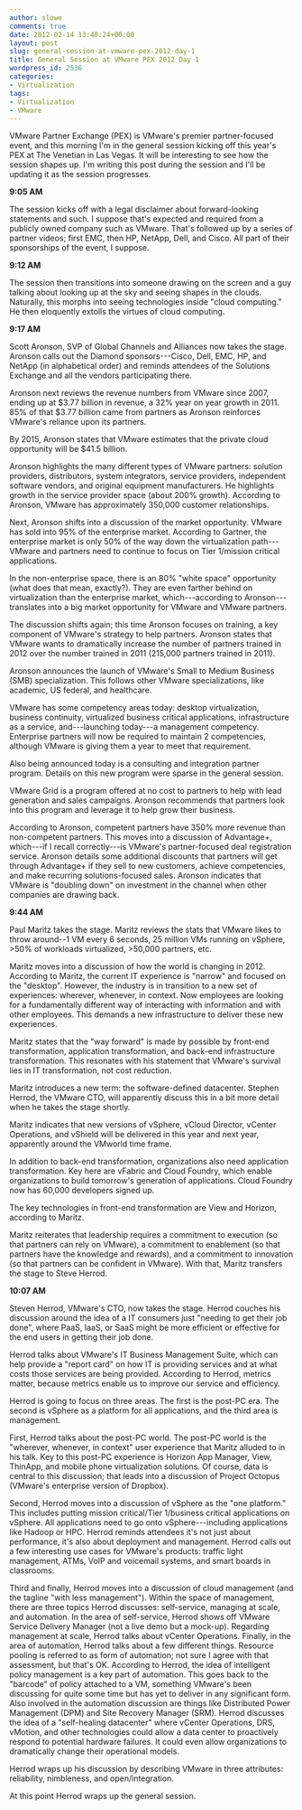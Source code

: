 ```yaml
---
author: slowe
comments: true
date: 2012-02-14 13:40:24+00:00
layout: post
slug: general-session-at-vmware-pex-2012-day-1
title: General Session at VMware PEX 2012 Day 1
wordpress_id: 2536
categories:
- Virtualization
tags:
- Virtualization
- VMware
---
```


VMware Partner Exchange (PEX) is VMware's premier partner-focused event, and this morning I'm in the general session kicking off this year's PEX at The Venetian in Las Vegas. It will be interesting to see how the session shapes up. I'm writing this post during the session and I'll be updating it as the session progresses.

**9:05 AM**

The session kicks off with a legal disclaimer about forward-looking statements and such. I suppose that's expected and required from a publicly owned company such as VMware. That's followed up by a series of partner videos; first EMC, then HP, NetApp, Dell, and Cisco. All part of their sponsorships of the event, I suppose.

**9:12 AM**

The session then transitions into someone drawing on the screen and a guy talking about looking up at the sky and seeing shapes in the clouds. Naturally, this morphs into seeing technologies inside "cloud computing." He then eloquently extolls the virtues of cloud computing.

**9:17 AM**

Scott Aronson, SVP of Global Channels and Alliances now takes the stage. Aronson calls out the Diamond sponsors---Cisco, Dell, EMC, HP, and NetApp (in alphabetical order) and reminds attendees of the Solutions Exchange and all the vendors participating there.

Aronson next reviews the revenue numbers from VMware since 2007, ending up at $3.77 billion in revenue, a 32% year on year growth in 2011. 85% of that $3.77 billion came from partners as Aronson reinforces VMware's reliance upon its partners.

By 2015, Aronson states that VMware estimates that the private cloud opportunity will be $41.5 billion.

Aronson highlights the many different types of VMware partners: solution providers, distributors, system integrators, service providers, independent software vendors, and original equipment manufacturers. He highlights growth in the service provider space (about 200% growth). According to Aronson, VMware has approximately 350,000 customer relationships.

Next, Aronson shifts into a discussion of the market opportunity. VMware has sold into 95% of the enterprise market. According to Gartner, the enterprise market is only 50% of the way down the virtualization path---VMware and partners need to continue to focus on Tier 1/mission critical applications.

In the non-enterprise space, there is an 80% "white space" opportunity (what does that mean, exactly?). They are even farther behind on virtualization than the enterprise market, which---according to Aronson---translates into a big market opportunity for VMware and VMware partners.

The discussion shifts again; this time Aronson focuses on training, a key component of VMware's strategy to help partners. Aronson states that VMware wants to dramatically increase the number of partners trained in 2012 over the number trained in 2011 (215,000 partners trained in 2011).

Aronson announces the launch of VMware's Small to Medium Business (SMB) specialization. This follows other VMware specializations, like academic, US federal, and healthcare.

VMware has some competency areas today: desktop virtualization, business continuity, virtualized business critical applications, infrastructure as a service, and---launching today---a management competency. Enterprise partners will now be required to maintain 2 competencies, although VMware is giving them a year to meet that requirement.

Also being announced today is a consulting and integration partner program. Details on this new program were sparse in the general session.

VMware Grid is a program offered at no cost to partners to help with lead generation and sales campaigns. Aronson recommends that partners look into this program and leverage it to help grow their business.

According to Aronson, competent partners have 350% more revenue than non-competent partners. This moves into a discussion of Advantage+, which---if I recall correctly---is VMware's partner-focused deal registration service. Aronson details some additional discounts that partners will get through Advantage+ if they sell to new customers, achieve competencies, and make recurring solutions-focused sales. Aronson indicates that VMware is "doubling down" on investment in the channel when other companies are drawing back.

**9:44 AM**

Paul Maritz takes the stage. Maritz reviews the stats that VMware likes to throw around--1 VM every 6 seconds, 25 million VMs running on vSphere, >50% of workloads virtualized, >50,000 partners, etc.

Maritz moves into a discussion of how the world is changing in 2012. According to Maritz, the current IT experience is "narrow" and focused on the "desktop". However, the industry is in transition to a new set of experiences: wherever, whenever, in context. Now employees are looking for a fundamentally different way of interacting with information and with other employees. This demands a new infrastructure to deliver these new experiences.

Maritz states that the "way forward" is made by possible by front-end transformation, application transformation, and back-end infrastructure transformation. This resonates with his statement that VMware's survival lies in IT transformation, not cost reduction.

Maritz introduces a new term: the software-defined datacenter. Stephen Herrod, the VMware CTO, will apparently discuss this in a bit more detail when he takes the stage shortly.

Maritz indicates that new versions of vSphere, vCloud Director, vCenter Operations, and vShield will be delivered in this year and next year, apparently around the VMworld time frame.

In addition to back-end transformation, organizations also need application transformation. Key here are vFabric and Cloud Foundry, which enable organizations to build tomorrow's generation of applications. Cloud Foundry now has 60,000 developers signed up.

The key technologies in front-end transformation are View and Horizon, according to Maritz.

Maritz reiterates that leadership requires a commitment to execution (so that partners can rely on VMware), a commitment to enablement (so that partners have the knowledge and rewards), and a commitment to innovation (so that partners can be confident in VMware). With that, Maritz transfers the stage to Steve Herrod.

**10:07 AM**

Steven Herrod, VMware's CTO, now takes the stage. Herrod couches his discussion around the idea of a IT consumers just "needing to get their job done", where PaaS, IaaS, or SaaS might be more efficient or effective for the end users in getting their job done.

Herrod talks about VMware's IT Business Management Suite, which can help provide a "report card" on how IT is providing services and at what costs those services are being provided. According to Herrod, metrics matter, because metrics enable us to improve our service and efficiency.

Herrod is going to focus on three areas. The first is the post-PC era. The second is vSphere as a platform for all applications, and the third area is management.

First, Herrod talks about the post-PC world. The post-PC world is the "wherever, whenever, in context" user experience that Maritz alluded to in his talk. Key to this post-PC experience is Horizon App Manager, View, ThinApp, and mobile phone virtualization solutions. Of course, data is central to this discussion; that leads into a discussion of Project Octopus (VMware's enterprise version of Dropbox).

Second, Herrod moves into a discussion of vSphere as the "one platform." This includes putting mission critical/Tier 1/business critical applications on vSphere. All applications need to go onto vSphere---including applications like Hadoop or HPC. Herrod reminds attendees it's not just about performance, it's also about deployment and management. Herrod calls out a few interesting use cases for VMware's products: traffic light management, ATMs, VoIP and voicemail systems, and smart boards in classrooms.

Third and finally, Herrod moves into a discussion of cloud management (and the tagline "with less management"). Within the space of management, there are three topics Herrod discusses: self-service, managing at scale, and automation. In the area of self-service, Herrod shows off VMware Service Delivery Manager (not a live demo but a mock-up). Regarding management at scale, Herrod talks about vCenter Operations. Finally, in the area of automation, Herrod talks about a few different things. Resource pooling is referred to as form of automation; not sure I agree with that assessment, but that's OK. According to Herrod, the idea of intelligent policy management is a key part of automation. This goes back to the "barcode" of policy attached to a VM, something VMware's been discussing for quite some time but has yet to deliver in any significant form. Also involved in the automation discussion are things like Distributed Power Management (DPM) and Site Recovery Manager (SRM). Herrod discusses the idea of a "self-healing datacenter" where vCenter Operations, DRS, vMotion, and other technologies could allow a data center to proactively respond to potential hardware failures. It could even allow organizations to dramatically change their operational models.

Herrod wraps up his discussion by describing VMware in three attributes: reliability, nimbleness, and open/integration.

At this point Herrod wraps up the general session.
